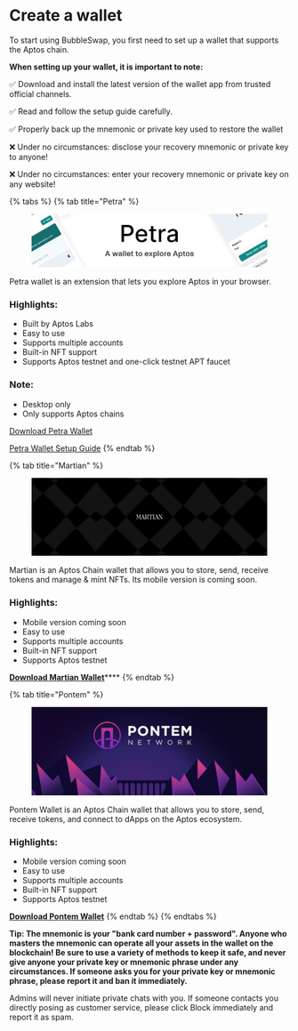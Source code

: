 # Create a wallet

To start using BubbleSwap, you first need to set up a wallet that supports the Aptos chain.

**When setting up your wallet, it is important to note:**

✅ Download and install the latest version of the wallet app from trusted official channels.

✅ Read and follow the setup guide carefully.

✅ Properly back up the mnemonic or private key used to restore the wallet

❌ Under no circumstances: disclose your recovery mnemonic or private key to anyone!

❌ Under no circumstances: enter your recovery mnemonic or private key on any website!

&#x20;

{% tabs %}
{% tab title="Petra" %}
<figure><img src="../.gitbook/assets/Petra.jpg" alt=""><figcaption></figcaption></figure>

Petra wallet is an extension that lets you explore Aptos in your browser.

### **Highlights:**

* Built by Aptos Labs
* Easy to use
* Supports multiple accounts
* Built-in NFT support
* Supports Aptos testnet and one-click testnet APT faucet

### Note:

* Desktop only
* Only supports Aptos chains

[Download Petra Wallet](https://petra.app)

[Petra Wallet Setup Guide](https://petra.app/docs/use)
{% endtab %}

{% tab title="Martian" %}
<figure><img src="../.gitbook/assets/Martian.jpg" alt=""><figcaption></figcaption></figure>

Martian is an Aptos Chain wallet that allows you to store, send, receive tokens and manage & mint NFTs. Its mobile version is coming soon.

### Highlights:

* Mobile version coming soon
* Easy to use
* Supports multiple accounts
* Built-in NFT support
* Supports Aptos testnet

[**Download Martian Wallet**](https://martianwallet.xyz)****
{% endtab %}

{% tab title="Pontem" %}
<figure><img src="../.gitbook/assets/Pontem.jpg" alt=""><figcaption></figcaption></figure>

Pontem Wallet is an Aptos Chain wallet that allows you to store, send, receive tokens, and connect to dApps on the Aptos ecosystem.

### Highlights:

* Mobile version coming soon
* Easy to use
* Supports multiple accounts
* Built-in NFT support
* Supports Aptos testnet

****[**Download Pontem Wallet**](https://pontem.network/pontem-wallet)****
{% endtab %}
{% endtabs %}

**Tip: The mnemonic is your "bank card number + password". Anyone who masters the mnemonic can operate all your assets in the wallet on the blockchain! Be sure to use a variety of methods to keep it safe, and never give anyone your private key or mnemonic phrase under any circumstances. If someone asks you for your private key or mnemonic phrase, please report it and ban it immediately.**

Admins will never initiate private chats with you. If someone contacts you directly posing as customer service, please click Block immediately and report it as spam.
